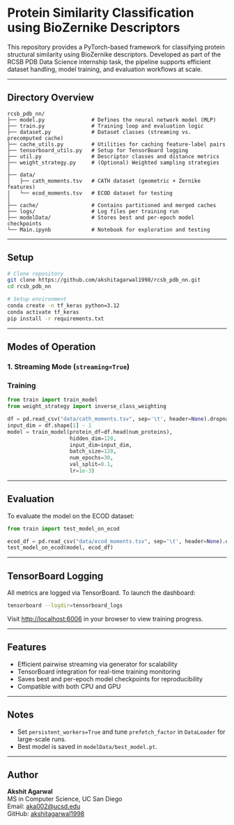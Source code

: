 # Protein Similarity Classification using BioZernike Descriptors

This repository provides a PyTorch-based framework for classifying protein structural similarity using BioZernike descriptors. Developed as part of the RCSB PDB Data Science internship task, the pipeline supports efficient dataset handling, model training, and evaluation workflows at scale.

---

##  Directory Overview

```
rcsb_pdb_nn/
├── model.py               # Defines the neural network model (MLP)
├── train.py               # Training loop and evaluation logic
├── dataset.py             # Dataset classes (streaming vs. precomputed cache)
├── cache_utils.py         # Utilities for caching feature-label pairs
├── tensorboard_utils.py   # Setup for TensorBoard logging
├── util.py                # Descriptor classes and distance metrics
├── weight_strategy.py     # (Optional) Weighted sampling strategies
│
├── data/
│   ├── cath_moments.tsv   # CATH dataset (geometric + Zernike features)
│   └── ecod_moments.tsv   # ECOD dataset for testing
│
├── cache/                 # Contains partitioned and merged caches
├── logs/                  # Log files per training run
├── modelData/             # Stores best and per-epoch model checkpoints
└── Main.ipynb             # Notebook for exploration and testing
```

---

##  Setup

```bash
# Clone repository
git clone https://github.com/akshitagarwal1998/rcsb_pdb_nn.git
cd rcsb_pdb_nn

# Setup environment
conda create -n tf_keras python=3.12
conda activate tf_keras
pip install -r requirements.txt
```

---

## Modes of Operation

### 1. Streaming Mode (`streaming=True`)

### Training

```python
from train import train_model
from weight_strategy import inverse_class_weighting

df = pd.read_csv("data/cath_moments.tsv", sep='\t', header=None).dropna(axis=1)
input_dim = df.shape[1] - 1
model = train_model(protein_df=df.head(num_proteins),
                    hidden_dim=128,
                    input_dim=input_dim,
                    batch_size=128,
                    num_epochs=30,
                    val_split=0.1,
                    lr=1e-3)
```

---

## Evaluation

To evaluate the model on the ECOD dataset:

```python
from train import test_model_on_ecod

ecod_df = pd.read_csv("data/ecod_moments.tsv", sep='\t', header=None).dropna(axis=1)
test_model_on_ecod(model, ecod_df)
```

---

## TensorBoard Logging

All metrics are logged via TensorBoard. To launch the dashboard:

```bash
tensorboard --logdir=tensorboard_logs
```

Visit [http://localhost:6006](http://localhost:6006) in your browser to view training progress.

---

## Features

- Efficient pairwise streaming via generator for scalability
- TensorBoard integration for real-time training monitoring
- Saves best and per-epoch model checkpoints for reproducibility
- Compatible with both CPU and GPU

---

## Notes

- Set `persistent_workers=True` and tune `prefetch_factor` in `DataLoader` for large-scale runs.
- Best model is saved in `modelData/best_model.pt`.

---

## Author

**Akshit Agarwal**  
MS in Computer Science, UC San Diego  
Email: aka002@ucsd.edu  
GitHub: [akshitagarwal1998](https://github.com/akshitagarwal1998)